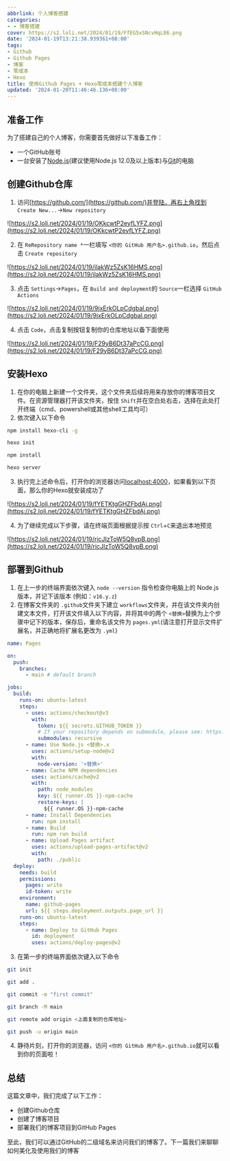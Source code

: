 ```yaml
---
abbrlink: 个人博客搭建
categories:
- - 博客搭建
cover: https://s2.loli.net/2024/01/19/FfEG5xSNcvHqL86.png
date: '2024-01-19T13:21:38.939361+08:00'
tags:
- Github
- Github Pages
- 博客
- 零成本
- Hexo
title: 使用Github Pages + Hexo零成本搭建个人博客
updated: '2024-01-20T11:46:46.136+08:00'
---
```

## 准备工作

为了搭建自己的个人博客，你需要首先做好以下准备工作：

- 一个GitHub账号
- 一台安装了[Node.js](https://nodejs.org/en)(建议使用Node.js 12.0及以上版本)与[Git](https://git-scm.com/)的电脑

## 创建Github仓库

1. 访问[https://github.com/](https://github.com/)并登陆，再右上角找到 `Create New...`->`New repository`

![https://s2.loli.net/2024/01/19/OKkcwtP2eyfLYFZ.png](https://s2.loli.net/2024/01/19/OKkcwtP2eyfLYFZ.png)

2. 在 `ReRepository name *`一栏填写 `<你的 GitHub 用户名>.github.io`，然后点击 `Create repository`

![https://s2.loli.net/2024/01/19/ilakWz5ZsK16HMS.png](https://s2.loli.net/2024/01/19/ilakWz5ZsK16HMS.png)

3. 点击 `Settings`->`Pages`，在 `Build and deployment`的 `Source`一栏选择 `GitHub Actions`

![https://s2.loli.net/2024/01/19/9jxErkOLpCdgbal.png](https://s2.loli.net/2024/01/19/9jxErkOLpCdgbal.png)

4. 点击 `Code`，点击复制按钮复制你的仓库地址以备下面使用

![https://s2.loli.net/2024/01/19/F29yB6Dt37aPcCG.png](https://s2.loli.net/2024/01/19/F29yB6Dt37aPcCG.png)

## 安装Hexo

1. 在你的电脑上新建一个文件夹，这个文件夹后续将用来存放你的博客项目文件。在资源管理器打开该文件夹，按住 `Shift`并在空白处右击，选择在此处打开终端（cmd、powershell或其他shell工具均可）
2. 依次键入以下命令

```bash
npm install hexo-cli -g

hexo init

npm install

hexo server
```

3. 执行完上述命令后，打开你的浏览器访问[localhost:4000](http://localhost:4000)，如果看到以下页面，那么你的Hexo就安装成功了

![https://s2.loli.net/2024/01/19/fYETKtgGHZFbdAj.png](https://s2.loli.net/2024/01/19/fYETKtgGHZFbdAj.png)

4. 为了继续完成以下步骤，请在终端页面根据提示按 `Ctrl`+`C`来退出本地预览

![https://s2.loli.net/2024/01/19/ricJIzToW5Q8vpB.png](https://s2.loli.net/2024/01/19/ricJIzToW5Q8vpB.png)

## 部署到Github

1. 在上一步的终端界面依次键入 `node --version` 指令检查你电脑上的 Node.js 版本，并记下该版本 (例如：`v16.y.z`)
2. 在博客文件夹的 `.github`文件夹下建立 `workflows`文件夹，并在该文件夹内创建文本文件，打开该文件填入以下内容，并将其中的两个 `<替换>`替换为上个步骤中记下的版本，保存后，重命名该文件为 `pages.yml`(请注意打开显示文件扩展名，并正确地将扩展名更改为 `.yml`)

```yaml
name: Pages

on:
  push:
    branches:
      - main # default branch

jobs:
  build:
    runs-on: ubuntu-latest
    steps:
      - uses: actions/checkout@v3
        with:
          token: ${{ secrets.GITHUB_TOKEN }}
          # If your repository depends on submodule, please see: https://github.com/actions/checkout
          submodules: recursive
      - name: Use Node.js <替换>.x
        uses: actions/setup-node@v2
        with:
          node-version: '<替换>'
      - name: Cache NPM dependencies
        uses: actions/cache@v2
        with:
          path: node_modules
          key: ${{ runner.OS }}-npm-cache
          restore-keys: |
            ${{ runner.OS }}-npm-cache
      - name: Install Dependencies
        run: npm install
      - name: Build
        run: npm run build
      - name: Upload Pages artifact
        uses: actions/upload-pages-artifact@v2
        with:
          path: ./public
  deploy:
    needs: build
    permissions:
      pages: write
      id-token: write
    environment:
      name: github-pages
      url: ${{ steps.deployment.outputs.page_url }}
    runs-on: ubuntu-latest
    steps:
      - name: Deploy to GitHub Pages
        id: deployment
        uses: actions/deploy-pages@v2
```

3. 在第一步的终端界面依次键入以下命令

```bash
git init

git add .

git commit -m "first commit"

git branch -M main

git remote add origin <上面复制的仓库地址>

git push -u origin main
```

4. 静待片刻，打开你的浏览器，访问 `<你的 GitHub 用户名>.github.io`就可以看到你的页面啦！

## 总结

这篇文章中，我们完成了以下工作：

- 创建Github仓库
- 创建了博客项目
- 部署我们的博客项目到GitHub Pages

至此，我们可以通过GitHub的二级域名来访问我们的博客了。下一篇我们来聊聊如何美化及使用我们的博客
